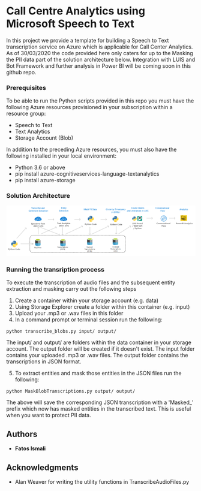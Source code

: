 # Call Centre Analytics using Microsoft Speech to Text

In this project we provide a template for building a Speech to Text transcription service on Azure which is applicable for Call Center Analytics. As of 30/03/2020 the code provided here only caters for up to the Masking the PII data part of the solution architecture below. Integration with LUIS and Bot Framework and further analysis in Power BI will be coming soon in this github repo.

### Prerequisites

To be able to run the Python scripts provided in this repo you must have the following Azure resources provisioned in your subscription within a resource group:
* Speech to Text 
* Text Analytics
* Storage Account (Blob)

In addition to the preceding Azure resources, you must also have the following installed in your local environment:
* Python 3.6 or above 
* pip install azure-cognitiveservices-language-textanalytics
* pip install azure-storage


### Solution Architecture

![Call Centre Analytics](archprocess.png)

### Running the transription process

To execute the transcription of audio files and the subsequent entity extraction and masking carry out the following steps

1. Create a container within your storage account (e.g. data)
2. Using Storage Explorer create a folder within this container (e.g. input)
3. Upload your .mp3 or .wav files in this folder
4. In a command prompt or terminal session run the following:
```
python transcribe_blobs.py input/ output/
```
The input/ and output/ are folders within the data container in your storage account. The output folder will be created if it doesn't exist. The input folder contains your uploaded .mp3 or .wav files. The output folder contains the transcriptions in JSON format.

5. To extract entities and mask those entities in the JSON files run the following:
```
python MaskBlobTranscriptions.py output/ output/
```
The above will save the corresponding JSON transcription with a 'Masked_' prefix which now has masked entities in the transcribed text. This is useful when you want to protect PII data.



## Authors

* **Fatos Ismali**

## Acknowledgments

* Alan Weaver for writing the utility functions in TranscribeAudioFiles.py
